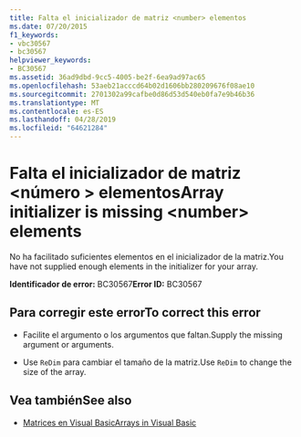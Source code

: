 ```yaml
---
title: Falta el inicializador de matriz <number> elementos
ms.date: 07/20/2015
f1_keywords:
- vbc30567
- bc30567
helpviewer_keywords:
- BC30567
ms.assetid: 36ad9dbd-9cc5-4005-be2f-6ea9ad97ac65
ms.openlocfilehash: 53aeb21acccd64b02d1606bb280209676f08ae10
ms.sourcegitcommit: 2701302a99cafbe0d86d53d540eb0fa7e9b46b36
ms.translationtype: MT
ms.contentlocale: es-ES
ms.lasthandoff: 04/28/2019
ms.locfileid: "64621284"
---
```

# <a name="array-initializer-is-missing-number-elements"></a><span data-ttu-id="bf337-102">Falta el inicializador de matriz \<número > elementos</span><span class="sxs-lookup"><span data-stu-id="bf337-102">Array initializer is missing \<number> elements</span></span>
<span data-ttu-id="bf337-103">No ha facilitado suficientes elementos en el inicializador de la matriz.</span><span class="sxs-lookup"><span data-stu-id="bf337-103">You have not supplied enough elements in the initializer for your array.</span></span>  
  
 <span data-ttu-id="bf337-104">**Identificador de error:** BC30567</span><span class="sxs-lookup"><span data-stu-id="bf337-104">**Error ID:** BC30567</span></span>  
  
## <a name="to-correct-this-error"></a><span data-ttu-id="bf337-105">Para corregir este error</span><span class="sxs-lookup"><span data-stu-id="bf337-105">To correct this error</span></span>  
  
- <span data-ttu-id="bf337-106">Facilite el argumento o los argumentos que faltan.</span><span class="sxs-lookup"><span data-stu-id="bf337-106">Supply the missing argument or arguments.</span></span>  
  
- <span data-ttu-id="bf337-107">Use `ReDim` para cambiar el tamaño de la matriz.</span><span class="sxs-lookup"><span data-stu-id="bf337-107">Use `ReDim` to change the size of the array.</span></span>  
  
## <a name="see-also"></a><span data-ttu-id="bf337-108">Vea también</span><span class="sxs-lookup"><span data-stu-id="bf337-108">See also</span></span>

- [<span data-ttu-id="bf337-109">Matrices en Visual Basic</span><span class="sxs-lookup"><span data-stu-id="bf337-109">Arrays in Visual Basic</span></span>](~/docs/visual-basic/programming-guide/language-features/arrays/index.md)
